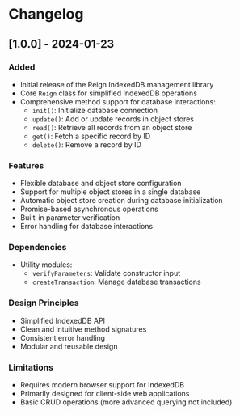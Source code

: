 # Changelog

## [1.0.0] - 2024-01-23

### Added

- Initial release of the Reign IndexedDB management library
- Core `Reign` class for simplified IndexedDB operations
- Comprehensive method support for database interactions:
  - `init()`: Initialize database connection
  - `update()`: Add or update records in object stores
  - `read()`: Retrieve all records from an object store
  - `get()`: Fetch a specific record by ID
  - `delete()`: Remove a record by ID

### Features

- Flexible database and object store configuration
- Support for multiple object stores in a single database
- Automatic object store creation during database initialization
- Promise-based asynchronous operations
- Built-in parameter verification
- Error handling for database interactions

### Dependencies

- Utility modules:
  - `verifyParameters`: Validate constructor input
  - `createTransaction`: Manage database transactions

### Design Principles

- Simplified IndexedDB API
- Clean and intuitive method signatures
- Consistent error handling
- Modular and reusable design

### Limitations

- Requires modern browser support for IndexedDB
- Primarily designed for client-side web applications
- Basic CRUD operations (more advanced querying not included)
